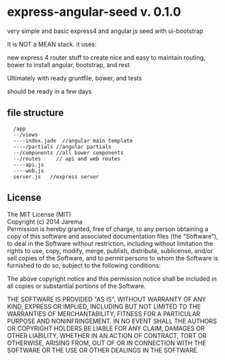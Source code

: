 express-angular-seed v. 0.1.0
====================

very simple and basic express4 and angular.js seed with ui-bootstrap

It is NOT a MEAN stack.
it uses:

new express 4 router stuff to create nice and easy to maintain routing,
bower to install angular, bootstrap, and rest


Ultimately with ready gruntfile, bower, and tests

should be ready in a few days


## file structure
```
  /app  
  --/views  
  ----index.jade  //angular main template  
  ----/partials //angular partials  
  --/components //all bower components  
  --/routes     // api and web routes  
  ----api.js  
  ----web.js  
  server.js   //express server  
```

## License

The MIT License (MIT)  
Copyright (c) 2014 Jarema  
Permission is hereby granted, free of charge, to any person obtaining a copy
of this software and associated documentation files (the "Software"), to deal
in the Software without restriction, including without limitation the rights
to use, copy, modify, merge, publish, distribute, sublicense, and/or sell
copies of the Software, and to permit persons to whom the Software is
furnished to do so, subject to the following conditions:

The above copyright notice and this permission notice shall be included in all
copies or substantial portions of the Software.

THE SOFTWARE IS PROVIDED "AS IS", WITHOUT WARRANTY OF ANY KIND, EXPRESS OR
IMPLIED, INCLUDING BUT NOT LIMITED TO THE WARRANTIES OF MERCHANTABILITY,
FITNESS FOR A PARTICULAR PURPOSE AND NONINFRINGEMENT. IN NO EVENT SHALL THE
AUTHORS OR COPYRIGHT HOLDERS BE LIABLE FOR ANY CLAIM, DAMAGES OR OTHER
LIABILITY, WHETHER IN AN ACTION OF CONTRACT, TORT OR OTHERWISE, ARISING FROM,
OUT OF OR IN CONNECTION WITH THE SOFTWARE OR THE USE OR OTHER DEALINGS IN THE
SOFTWARE.
